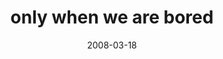 ---
layout: base.njk
title : 'only when we are bored' 
view_title : 'only when we are bored' 
year : '2008' 
date : '2008-03-18' 
img_file : '/drawing/onlywhenwearebored.png' 
html_file : 'onlywhenwearebored' 
next_html : 'wheredidiparkmycar.html' 
year_order : '117' 
permalink : "title/{{html_file}}.html"
---